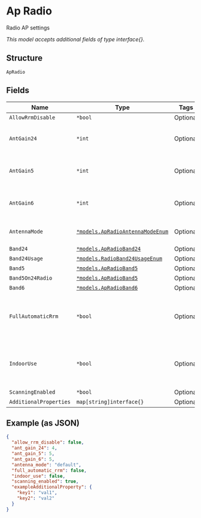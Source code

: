 
# Ap Radio

Radio AP settings

*This model accepts additional fields of type interface{}.*

## Structure

`ApRadio`

## Fields

| Name | Type | Tags | Description |
|  --- | --- | --- | --- |
| `AllowRrmDisable` | `*bool` | Optional | **Default**: `false` |
| `AntGain24` | `*int` | Optional | Antenna gain for 2.4G - for models with external antenna only<br><br>**Constraints**: `>= 0` |
| `AntGain5` | `*int` | Optional | Antenna gain for 5G - for models with external antenna only<br><br>**Constraints**: `>= 0` |
| `AntGain6` | `*int` | Optional | Antenna gain for 6G - for models with external antenna only<br><br>**Constraints**: `>= 0` |
| `AntennaMode` | [`*models.ApRadioAntennaModeEnum`](../../doc/models/ap-radio-antenna-mode-enum.md) | Optional | enum: `1x1`, `2x2`, `3x3`, `4x4`, `default`<br><br>**Default**: `"default"` |
| `Band24` | [`*models.ApRadioBand24`](../../doc/models/ap-radio-band-24.md) | Optional | Radio Band AP settings |
| `Band24Usage` | [`*models.RadioBand24UsageEnum`](../../doc/models/radio-band-24-usage-enum.md) | Optional | enum: `24`, `5`, `6`, `auto` |
| `Band5` | [`*models.ApRadioBand5`](../../doc/models/ap-radio-band-5.md) | Optional | Radio Band AP settings |
| `Band5On24Radio` | [`*models.ApRadioBand5`](../../doc/models/ap-radio-band-5.md) | Optional | Radio Band AP settings |
| `Band6` | [`*models.ApRadioBand6`](../../doc/models/ap-radio-band-6.md) | Optional | Radio Band AP settings |
| `FullAutomaticRrm` | `*bool` | Optional | Let RRM control everything, only the `channels` and `ant_gain` will be honored (i.e. disabled/bandwidth/power/band_24_usage are all controlled by RRM)<br><br>**Default**: `false` |
| `IndoorUse` | `*bool` | Optional | To make an outdoor operate indoor. For an outdoor-ap, some channels are disallowed by default, this allows the user to use it as an indoor-ap<br><br>**Default**: `false` |
| `ScanningEnabled` | `*bool` | Optional | Whether scanning radio is enabled |
| `AdditionalProperties` | `map[string]interface{}` | Optional | - |

## Example (as JSON)

```json
{
  "allow_rrm_disable": false,
  "ant_gain_24": 4,
  "ant_gain_5": 5,
  "ant_gain_6": 5,
  "antenna_mode": "default",
  "full_automatic_rrm": false,
  "indoor_use": false,
  "scanning_enabled": true,
  "exampleAdditionalProperty": {
    "key1": "val1",
    "key2": "val2"
  }
}
```

